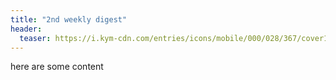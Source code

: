 ```yaml
---
title: "2nd weekly digest"
header:
  teaser: https://i.kym-cdn.com/entries/icons/mobile/000/028/367/cover1.jpg
---
```


here are some content
